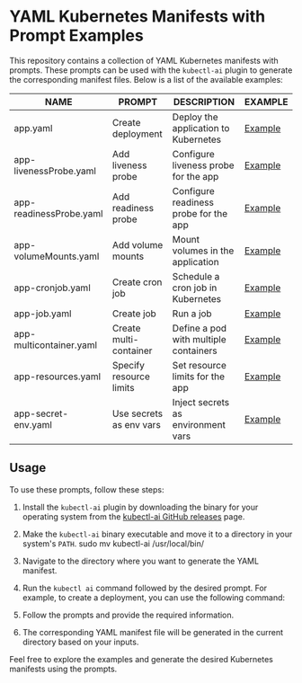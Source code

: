 # YAML Kubernetes Manifests with Prompt Examples

This repository contains a collection of YAML Kubernetes manifests with prompts. These prompts can be used with the `kubectl-ai` plugin to generate the corresponding manifest files. Below is a list of the available examples:

| NAME                   | PROMPT                  | DESCRIPTION                          | EXAMPLE                                               |
|------------------------|-------------------------|--------------------------------------|-------------------------------------------------------|
| app.yaml               | Create deployment       | Deploy the application to Kubernetes  | [Example](./yaml/app.yaml)                          |
| app-livenessProbe.yaml | Add liveness probe      | Configure liveness probe for the app | [Example](./yaml/app-livenessProbe.yaml)            |
| app-readinessProbe.yaml| Add readiness probe     | Configure readiness probe for the app| [Example](./yaml/app-readinessProbe.yaml)           |
| app-volumeMounts.yaml  | Add volume mounts       | Mount volumes in the application     | [Example](./yaml/app-volumeMounts.yaml)             |
| app-cronjob.yaml       | Create cron job         | Schedule a cron job in Kubernetes    | [Example](./yaml/app-cronjob.yaml)                  |
| app-job.yaml     | Create job   | Run a job         | [Example](./yaml/app-job.yaml)                |
| app-multicontainer.yaml| Create multi-container  | Define a pod with multiple containers| [Example](./yaml/app-multicontainer.yaml)           |
| app-resources.yaml     | Specify resource limits | Set resource limits for the app       | [Example](./yaml/app-resources.yaml)                |
| app-secret-env.yaml    | Use secrets as env vars | Inject secrets as environment vars   | [Example](./yaml/app-secret-env.yaml)               |

## Usage

To use these prompts, follow these steps:

1. Install the `kubectl-ai` plugin by downloading the binary for your operating system from the [kubectl-ai GitHub releases](https://github.com/sozercan/kubectl-ai/releases) page.

2. Make the `kubectl-ai` binary executable and move it to a directory in your system's `PATH`. sudo mv kubectl-ai /usr/local/bin/

3. Navigate to the directory where you want to generate the YAML manifest.

4. Run the `kubectl ai` command followed by the desired prompt. For example, to create a deployment, you can use the following command:

5. Follow the prompts and provide the required information.

6. The corresponding YAML manifest file will be generated in the current directory based on your inputs.

Feel free to explore the examples and generate the desired Kubernetes manifests using the prompts.


